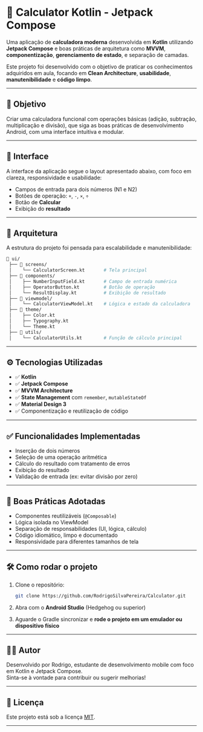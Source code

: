 
# 📱 Calculator Kotlin - Jetpack Compose

Uma aplicação de **calculadora moderna** desenvolvida em **Kotlin** utilizando **Jetpack Compose** e boas práticas de arquitetura como **MVVM**, **componentização**, **gerenciamento de estado**, e separação de camadas.  

Este projeto foi desenvolvido com o objetivo de praticar os conhecimentos adquiridos em aula, focando em **Clean Architecture**, **usabilidade**, **manutenibilidade** e **código limpo**.

---

## 🎯 Objetivo

Criar uma calculadora funcional com operações básicas (adição, subtração, multiplicação e divisão), que siga as boas práticas de desenvolvimento Android, com uma interface intuitiva e modular.

---

## 📸 Interface

A interface da aplicação segue o layout apresentado abaixo, com foco em clareza, responsividade e usabilidade:

- Campos de entrada para dois números (N1 e N2)
- Botões de operação: `+`, `-`, `×`, `÷`
- Botão de **Calcular**
- Exibição do **resultado**

---

## 🧱 Arquitetura

A estrutura do projeto foi pensada para escalabilidade e manutenibilidade:

```bash
📁 ui/
 ├── 📁 screens/
 │    └── CalculatorScreen.kt       # Tela principal
 ├── 📁 components/
 │    ├── NumberInputField.kt       # Campo de entrada numérica
 │    ├── OperatorButton.kt         # Botão de operação
 │    └── ResultDisplay.kt          # Exibição de resultado
 ├── 📁 viewmodel/
 │    └── CalculatorViewModel.kt    # Lógica e estado da calculadora
 ├── 📁 theme/
 │    ├── Color.kt
 │    ├── Typography.kt
 │    └── Theme.kt
 ├── 📁 utils/
 │    └── CalculatorUtils.kt        # Função de cálculo principal
```

---

## ⚙️ Tecnologias Utilizadas

- ✅ **Kotlin**
- ✅ **Jetpack Compose**
- ✅ **MVVM Architecture**
- ✅ **State Management** com `remember`, `mutableStateOf`
- ✅ **Material Design 3**
- ✅ Componentização e reutilização de código

---

## ✅ Funcionalidades Implementadas

- Inserção de dois números
- Seleção de uma operação aritmética
- Cálculo do resultado com tratamento de erros
- Exibição do resultado
- Validação de entrada (ex: evitar divisão por zero)

---

## 📌 Boas Práticas Adotadas

- Componentes reutilizáveis (`@Composable`)
- Lógica isolada no ViewModel
- Separação de responsabilidades (UI, lógica, cálculo)
- Código idiomático, limpo e documentado
- Responsividade para diferentes tamanhos de tela

---

## 🛠️ Como rodar o projeto

1. Clone o repositório:
   ```bash
   git clone https://github.com/RodrigoSilvaPereira/Calculator.git
   ```

2. Abra com o **Android Studio** (Hedgehog ou superior)

3. Aguarde o Gradle sincronizar e **rode o projeto em um emulador ou dispositivo físico**

---

## 🧑‍💻 Autor

Desenvolvido por Rodrigo, estudante de desenvolvimento mobile com foco em Kotlin e Jetpack Compose.  
Sinta-se à vontade para contribuir ou sugerir melhorias!

---

## 📄 Licença

Este projeto está sob a licença [MIT](LICENSE).

---
